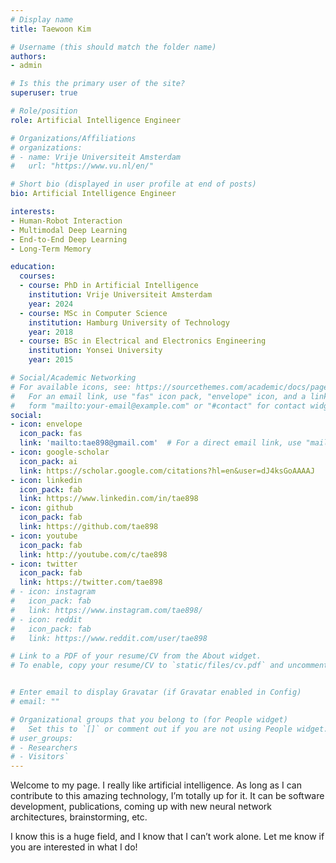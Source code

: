 ```yaml
---
# Display name
title: Taewoon Kim

# Username (this should match the folder name)
authors:
- admin

# Is this the primary user of the site?
superuser: true

# Role/position
role: Artificial Intelligence Engineer

# Organizations/Affiliations
# organizations:
# - name: Vrije Universiteit Amsterdam
#   url: "https://www.vu.nl/en/"

# Short bio (displayed in user profile at end of posts)
bio: Artificial Intelligence Engineer

interests:
- Human-Robot Interaction
- Multimodal Deep Learning
- End-to-End Deep Learning
- Long-Term Memory

education:
  courses:
  - course: PhD in Artificial Intelligence
    institution: Vrije Universiteit Amsterdam
    year: 2024
  - course: MSc in Computer Science 
    institution: Hamburg University of Technology
    year: 2018
  - course: BSc in Electrical and Electronics Engineering
    institution: Yonsei University
    year: 2015

# Social/Academic Networking
# For available icons, see: https://sourcethemes.com/academic/docs/page-builder/#icons
#   For an email link, use "fas" icon pack, "envelope" icon, and a link in the
#   form "mailto:your-email@example.com" or "#contact" for contact widget.
social:
- icon: envelope
  icon_pack: fas
  link: 'mailto:tae898@gmail.com'  # For a direct email link, use "mailto:test@example.org".
- icon: google-scholar
  icon_pack: ai
  link: https://scholar.google.com/citations?hl=en&user=dJ4ksGoAAAAJ
- icon: linkedin
  icon_pack: fab
  link: https://www.linkedin.com/in/tae898
- icon: github
  icon_pack: fab
  link: https://github.com/tae898
- icon: youtube
  icon_pack: fab
  link: http://youtube.com/c/tae898
- icon: twitter
  icon_pack: fab
  link: https://twitter.com/tae898
# - icon: instagram
#   icon_pack: fab
#   link: https://www.instagram.com/tae898/
# - icon: reddit
#   icon_pack: fab
#   link: https://www.reddit.com/user/tae898

# Link to a PDF of your resume/CV from the About widget.
# To enable, copy your resume/CV to `static/files/cv.pdf` and uncomment the lines below.


# Enter email to display Gravatar (if Gravatar enabled in Config)
# email: ""

# Organizational groups that you belong to (for People widget)
#   Set this to `[]` or comment out if you are not using People widget.
# user_groups:
# - Researchers
# - Visitors`
---
```


Welcome to my page. I really like artificial intelligence. As long as I can contribute to this amazing technology, I’m totally up for it. It can be software development, publications, coming up with new neural network architectures, brainstorming, etc.

I know this is a huge field, and I know that I can’t work alone. Let me know if you are interested in what I do!